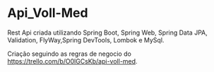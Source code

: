 # Api_Voll-Med
Rest Api criada utilizando Spring Boot, Spring Web, Spring Data JPA, Validation, FlyWay,Spring DevTools, Lombok e MySql.

Criação seguindo as regras de negocio do https://trello.com/b/O0lGCsKb/api-voll-med.
